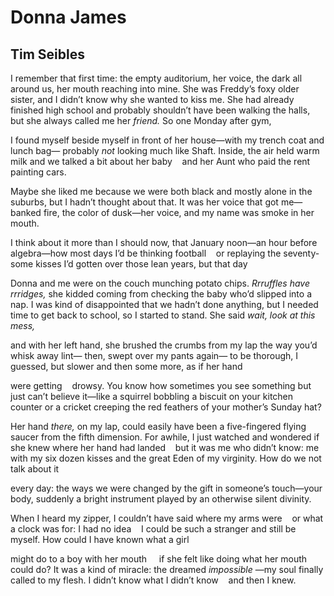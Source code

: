 # Donna James
## Tim Seibles
I remember that first time:
the empty auditorium, her voice,
the dark all around us,
her mouth reaching into mine.
She was Freddy’s foxy older sister,
and I didn’t know why
she wanted to kiss me. She
had already finished high school
and probably shouldn’t have
been walking the halls, but
she always called me her _friend._
So one Monday after gym,

I found myself beside myself
in front of her house—with my
trench coat and lunch bag—
probably _not_ looking much
like Shaft. Inside, the air held
warm milk and we talked a bit
about her baby    and her Aunt
who paid the rent painting cars.

Maybe she liked me because
we were both black and mostly
alone in the suburbs, but I hadn’t
thought about that. It was her voice
that got me—banked fire, the color
of dusk—her voice, and my name
was smoke in her mouth.

I think about it more than I should now,
that January noon—an hour before
algebra—how most days I’d be
thinking football    or replaying
the seventy-some kisses I’d gotten
over those lean years, but that day

Donna and me were on the couch
munching potato chips. _Rrruffles_
 _have rrridges,_ she kidded coming
from checking the baby who’d
slipped into a nap. I was kind of
disappointed that we hadn’t
done anything, but I needed time
to get back to school, so I started
to stand. She said _wait,_
 _look at this mess,_

and with her left hand, she
brushed the crumbs from my lap
the way you’d whisk away lint—
then, swept over my pants again—
to be thorough, I guessed, but slower
and then some more, as if her hand

were getting    drowsy. You know
how sometimes you see something
but just can’t believe it—like a squirrel
bobbling a biscuit on your kitchen counter
or a cricket creeping the red feathers
of your mother’s Sunday hat?

Her hand _there,_ on my lap,
could easily have been a five-fingered
flying saucer from the fifth dimension.
For awhile, I just watched and
wondered if she knew where
her hand had landed    but it was me
who didn’t know: me with my
six dozen kisses and the great Eden
of my virginity. How
do we not talk about it

every day: the ways
we were changed
by the gift
in someone’s touch—your body,
suddenly a bright instrument
played by an otherwise
silent divinity.

When I heard my zipper, I couldn’t
have said where my arms
were    or what a clock was for:
I had
no idea    I could be such a stranger
and still be myself. How could I
have known what a girl

might do to a boy
with her mouth     if she felt
like doing what her mouth
could do? It was
a kind of miracle: the dreamed
 _impossible_ —my soul finally called
to my flesh. I didn’t know
what I didn’t know    and then I knew.
